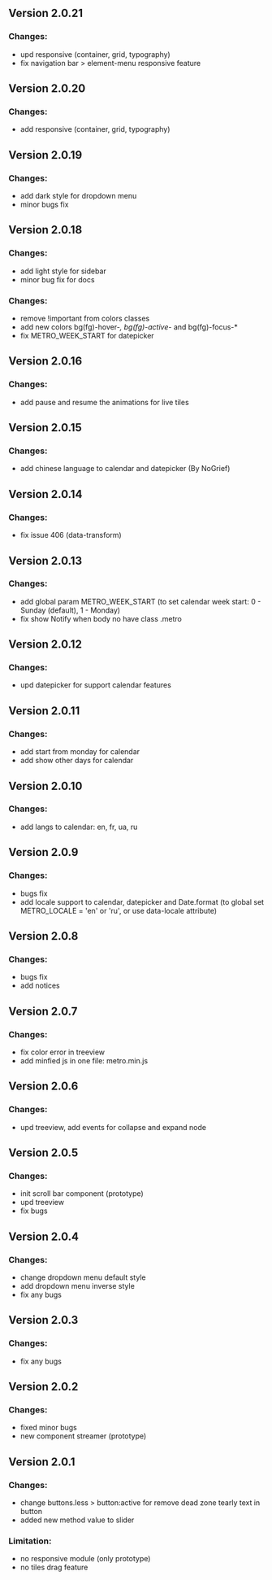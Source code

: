 ## Version 2.0.21

### Changes:
- upd responsive (container, grid, typography)
- fix navigation bar > element-menu responsive feature

## Version 2.0.20

### Changes:
- add responsive (container, grid, typography)

## Version 2.0.19

### Changes:
- add dark style for dropdown menu
- minor bugs fix

## Version 2.0.18

### Changes:
- add light style for sidebar
- minor bug fix for docs

### Changes:
- remove !important from colors classes
- add new colors bg(fg)-hover-*, bg(fg)-active-* and bg(fg)-focus-*
- fix METRO_WEEK_START for datepicker

## Version 2.0.16

### Changes:
- add pause and resume the animations for live tiles

## Version 2.0.15

### Changes:
- add chinese language to calendar and datepicker (By NoGrief)

## Version 2.0.14

### Changes:
- fix issue 406 (data-transform)

## Version 2.0.13

### Changes:
- add global param METRO_WEEK_START (to set calendar week start: 0 - Sunday (default), 1 - Monday)
- fix show Notify when body no have class .metro

## Version 2.0.12

### Changes:
- upd datepicker for support calendar features

## Version 2.0.11

### Changes:
- add start from monday for calendar
- add show other days for calendar

## Version 2.0.10

### Changes:
- add langs to calendar: en, fr, ua, ru

## Version 2.0.9

### Changes:
- bugs fix
- add locale support to calendar, datepicker and Date.format (to global set METRO_LOCALE = 'en' or 'ru', or use data-locale attribute)

## Version 2.0.8

### Changes:
- bugs fix
- add notices

## Version 2.0.7

### Changes:
- fix color error in treeview
- add minfied js in one file: metro.min.js

## Version 2.0.6

### Changes:
- upd treeview, add events for collapse and expand node

## Version 2.0.5

### Changes:
- init scroll bar component (prototype)
- upd treeview
- fix bugs

## Version 2.0.4

### Changes:
- change dropdown menu default style
- add dropdown menu inverse style
- fix any bugs

## Version 2.0.3

### Changes:
- fix any bugs

## Version 2.0.2

### Changes:
- fixed minor bugs
- new component streamer (prototype)

## Version 2.0.1

### Changes:
- change buttons.less > button:active for remove dead zone tearly text in button
- added new method value to slider

### Limitation:
- no responsive module (only prototype)
- no tiles drag feature